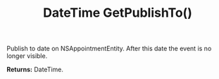 ﻿---
uid: crmscript_ref_NSAppointmentEntity_GetPublishTo
title: DateTime GetPublishTo()
intellisense: NSAppointmentEntity.GetPublishTo
keywords: NSAppointmentEntity, GetPublishTo
so.topic: reference
---

Publish to date on NSAppointmentEntity. After this date the event is no longer visible.

**Returns:** DateTime.

